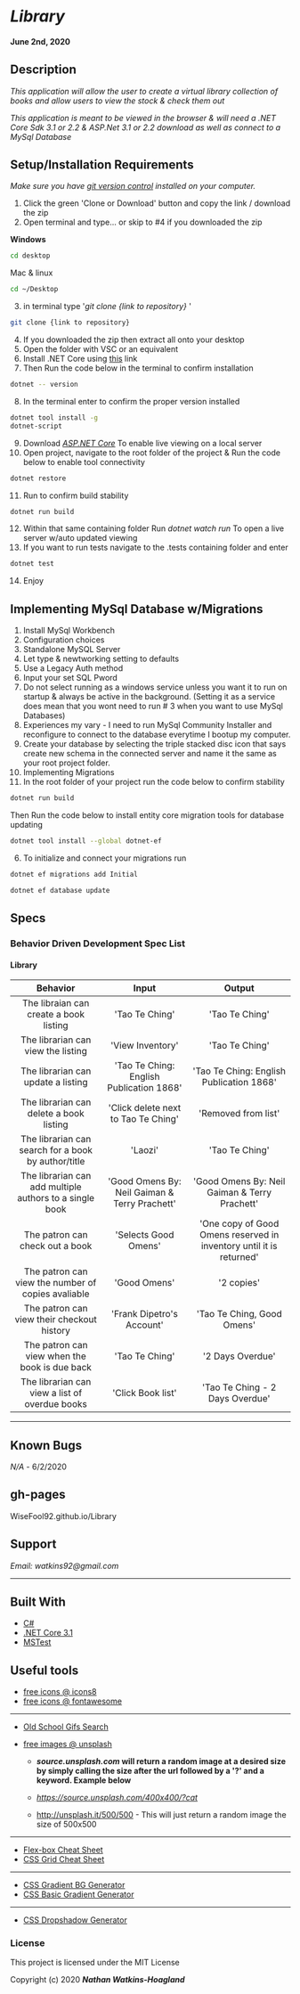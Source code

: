 # _Library_

#### June 2nd, 2020

## Description

_This application will allow the user to create a virtual library collection of books and allow users to view the stock & check them out_

_This application is meant to be viewed in the browser & will need a .NET Core Sdk 3.1 or 2.2 & ASP.Net 3.1 or 2.2 download as well as connect to a MySql Database_

## Setup/Installation Requirements

_Make sure you have [git version control](https://git-scm.com/downloads) installed on your computer._

1. Click the green 'Clone or Download' button and copy the link / download the zip
2. Open terminal and type... or skip to #4 if you downloaded the zip

**Windows**

```sh
cd desktop
```

Mac & linux

```sh
cd ~/Desktop
```

3.  in terminal type '_git clone {link to repository}_ '

```sh
git clone {link to repository}
```
4. If you downloaded the zip then extract all onto your desktop
5. Open the folder with VSC or an equivalent
6. Install .NET Core using <a href="https://docs.microsoft.com/en-us/dotnet/core/install/runtime?pivots=os-windows">this</a> link
7. Then Run the code below in the terminal to confirm installation
```sh
dotnet -- version
```  
8. In the terminal enter to confirm the proper version installed 
```sh
dotnet tool install -g 
dotnet-script
```
9. Download _[ASP.NET Core](https://dotnet.microsoft.com/download)_ To enable live viewing on a local server
10. Open project, navigate to the root folder of the project & Run the code below to enable tool connectivity
```sh
dotnet restore
```
11. Run to confirm build stability
```sh
dotnet run build 
```
12. Within that same containing folder Run _dotnet watch run_ To open a live server w/auto updated viewing
13. If you want to run tests navigate to the .tests containing folder and enter
```sh
dotnet test
```
14. Enjoy

## Implementing MySql Database w/Migrations

1. Install MySql Workbench
2. Configuration choices
  1. Standalone MySQL Server
  2. Let type & newtworking setting to defaults
  3. Use a Legacy Auth method
  4. Input your set SQL Pword
  5. Do not select running as a windows service unless you want it to run on startup & always be active in the background. (Setting it as a service does mean that you wont need to run # 3 when you want to use MySql Databases)
3. Experiences my vary - I need to run MySql Community Installer and reconfigure to connect to the database everytime I bootup my computer. 
4. Create your database by selecting the triple stacked disc icon that says create new schema in the connected server and name it the same as your root project folder.
4. Implementing Migrations
5. In the root folder of your project run the code below to confirm stability

```sh
dotnet run build 
```
Then Run the code below to install entity core migration tools for database updating
```sh
dotnet tool install --global dotnet-ef
```
6. To initialize and connect your migrations run
```sh
dotnet ef migrations add Initial
```
```sh
dotnet ef database update
```

## Specs

### Behavior Driven Development Spec List
#### Library
|                          Behavior                          | Input  | Output  |
| :--------------------------------------------------------: | :----: | :-----: |
| The libraian can create a book listing | 'Tao Te Ching' | 'Tao Te Ching' |
| The librarian can view the listing | 'View Inventory' | 'Tao Te Ching' |
| The librarian can update a listing | 'Tao Te Ching: English Publication 1868' | 'Tao Te Ching: English Publication 1868' |
| The librarian can delete a book listing | 'Click delete next to Tao Te Ching' | 'Removed from list' |
| The librarian can search for a book by author/title | 'Laozi' | 'Tao Te Ching' |
| The librarian can add multiple authors to a single book | 'Good Omens By: Neil Gaiman & Terry Prachett' | 'Good Omens By: Neil Gaiman & Terry Prachett' |
| The patron can check out a book | 'Selects Good Omens' | 'One copy of Good Omens reserved in inventory until it is returned' |
| The patron can view the number of copies avaliable | 'Good Omens' | '2 copies' |
| The patron can view their checkout history | 'Frank Dipetro's Account' | 'Tao Te Ching, Good Omens' |
| The patron can view when the book is due back | 'Tao Te Ching' | '2 Days Overdue' |
| The librarian can view a list of overdue books | 'Click Book list' | 'Tao Te Ching - 2 Days Overdue' |

---
## Known Bugs

_N/A_ - 6/2/2020

## gh-pages

WiseFool92.github.io/Library

## Support

_Email: watkins92@gmail.com_

---
## Built With

- [C#](https://docs.microsoft.com/en-us/dotnet/csharp/)
- [.NET Core 3.1](https://dotnet.microsoft.com/download/dotnet-core/3.1)
- [MSTest](https://docs.microsoft.com/en-us/dotnet/core/testing/unit-testing-with-mstest)

## Useful tools

- [free icons @ icons8](https://icons8.com/)
- [free icons @ fontawesome](https://fontawesome.com/)

---

- [Old School Gifs Search](https://gifcities.org/)
- [free images @ unsplash](https://unsplash.com/)

  - **_source.unsplash.com_ will return a random image at a desired size by simply calling the size after the url followed by a '?' and a keyword. Example below**

  - _https://source.unsplash.com/400x400/?cat_
  - http://unsplash.it/500/500 - This will just return a random image the size of 500x500

---

- [Flex-box Cheat Sheet](http://yoksel.github.io/flex-cheatsheet/)
- [CSS Grid Cheat Sheet](http://grid.malven.co/)

---

- [CSS Gradient BG Generator](https://mycolor.space/gradient)
- [CSS Basic Gradient Generator](https://cssgradient.io/)

---

- [CSS Dropshadow Generator](https://cssgenerator.org/box-shadow-css-generator.html)

### License

This project is licensed under the MIT License

Copyright (c) 2020 **_Nathan Watkins-Hoagland_**
